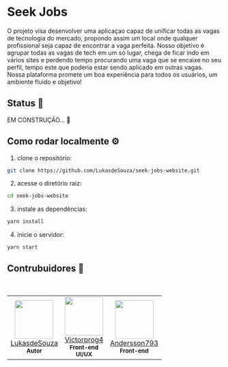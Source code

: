 # Seek Jobs

O projeto visa desenvolver uma aplicaçao capaz de unificar todas as vagas de tecnologia do mercado, propondo assim um local onde qualquer profissional seja capaz de encontrar a vaga perfeita. Nosso objetivo é agrupar todas as vagas de tech em um só lugar, chega de ficar indo em vários sites e perdendo tempo procurando uma vaga que se encaixe no seu perfil, tempo este que poderia estar sendo aplicado em outras vagas. Nossa plataforma promete um boa experiência para todos os usuários, um ambiente fluido e objetivo!

## Status 👀

EM CONSTRUÇÃO...  🚧
<!--EM PRODUÇÃO... 🚀--> 

## Como rodar localmente ⚙️

1. clone o repositório:

```bash
git clone https://github.com/LukasdeSouza/seek-jobs-website.git
```
2. acesse o diretório raiz:
```bash
cd seek-jobs-website
```
3. instale as dependências:
```bash
yarn install
```
4. inicie o servidor:
```bash
yarn start
```

## Contrubuidores 🤟

<!--

 TODOS OS AVATARES DEVEM SEGUIR ESSE PADRÃO

<td align="center">
    <img height="90" width="90"
        src="<url para a imagem do avatar>"
    >
    <br>
    <a href="<url para o github pessoal>">
        <nickname>
    </a>
    <br>
    <sub>
        <b> <função no projeto, separada por "<br>"> </b>
    </sub>
</td>

-->
<br>
<table>
    <tr>
        <!--Lucas de Souza-->
        <td align="center">
            <img height="90" width="90"
                src="https://avatars.githubusercontent.com/u/99886292?v=4"
            >
            <br>
            <a href="https://github.com/LukasdeSouza">
                LukasdeSouza
            </a>
            <br>
            <sub>
                <b>Autor</b>
            </sub>
        </td>
        <!--Vitor Hugo-->
        <td align="center">
            <img height="90" width="90"
                src="https://avatars.githubusercontent.com/u/100080203?v=4"
            >
            <br>
            <a href="https://github.com/Victorprog4">
                Victorprog4
            </a>
            <br>
            <sub>
                <b>Front-end</b> <br>
                <b>UI/UX</b>
            </sub>
        </td>
        <!--Andersson Gonçalves-->
        <td align="center">
            <img height="90" width="90" 
                src="https://avatars.githubusercontent.com/u/94249557?s=400&u=72f47fb4e4ed4bb314de7ddae4eee7d033106348&v=4"
            >
            <br>
            <a href="https://github.com/Andersson793">
                Andersson793
            </a>
            <br>
            <sub>
                <b>Front-end</b>
            </sub>
        </td>
    </tr>
</table>
